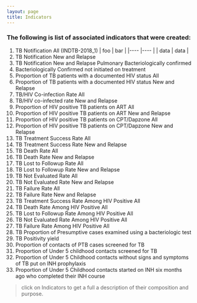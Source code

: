 ```yaml
---
layout: page
title: Indicators
---
```


### The following is list of associated indicators that were created:
1. TB Notification All (INDTB-2018_1)
| foo | bar |
|---- |---- |
| data | data |
2. TB Notification New and Relapse
3. TB Notification New and Relapse Pulmonary Bacteriologically confirmed
4. Bacteriologically Confirmed not initiated on treatment
5. Proportion of TB patients with a documented HIV status All
6. Proportion of TB patients with a documented HIV status New and Relapse
7. TB/HIV Co-infection Rate All
8. TB/HIV co-infected rate New and Relapse
9. Proportion of HIV positive TB patients on ART All
10. Proportion of HIV positive TB patients on ART New and Relapse
11. Proportion of HIV positive TB patients on CPT/Dapzone All
12. Proportion of HIV positive TB patients on CPT/Dapzone New and Relapse
13. TB Treatment Success Rate All
14. TB Treatment Success Rate New and Relapse
15. TB Death Rate All
16. TB Death Rate New and Relapse
17. TB Lost to Followup Rate All
18. TB Lost to Followup Rate New and Relapse
19. TB Not Evaluated Rate All
20. TB Not Evaluated Rate New and Relapse
21. TB Failure Rate All
22. TB Failure Rate New and Relapse
23. TB Treatment Success Rate Among HIV Positive All
25. TB Death Rate Among HIV Positive All
26. TB Lost to Followup Rate Among HIV Positive All
27. TB Not Evaluated Rate Among HIV Positive All
28. TB Failure Rate Among HIV Positive All
29. TB Proportion of Presumptive cases examined using a bacteriologic test
30. TB Positivity yield
31. Proportion of contacts of PTB cases screened for TB
32. Proportion of Under 5 childhood contacts screened for TB
33. Proportion of Under 5 Childhood contacts without signs and symptoms of TB put on INH prophylaxis
34. Proportion of Under 5 Childhood contacts started on INH six months ago who completed their INH course

> click on Indicators to get a full a description of their composition and purpose.
